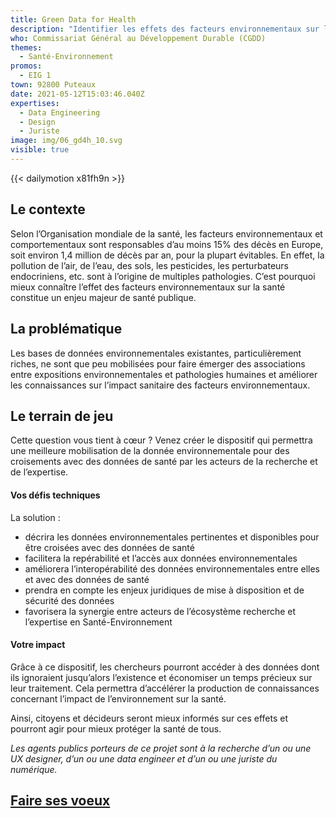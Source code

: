 ```yaml
---
title: Green Data for Health
description: "Identifier les effets des facteurs environnementaux sur la santé par la donnée"
who: Commissariat Général au Développement Durable (CGDD)
themes:
  - Santé-Environnement
promos:
  - EIG 1
town: 92800 Puteaux
date: 2021-05-12T15:03:46.040Z
expertises:
  - Data Engineering
  - Design
  - Juriste
image: img/06_gd4h_10.svg
visible: true
---
```


{{< dailymotion x81fh9n >}}

## Le contexte

Selon l’Organisation mondiale de la santé, les facteurs environnementaux et comportementaux sont responsables d’au moins 15% des décès en Europe, soit environ 1,4 million de décès par an, pour la plupart évitables. En effet, la pollution de l’air, de l’eau, des sols, les pesticides, les perturbateurs endocriniens, etc. sont à l’origine de multiples pathologies. C’est pourquoi mieux connaître l’effet des facteurs environnementaux sur la santé constitue un enjeu majeur de santé publique.

## La problématique

Les bases de données environnementales existantes, particulièrement riches, ne sont que peu mobilisées pour faire émerger des associations entre expositions environnementales et pathologies humaines et améliorer les connaissances sur l’impact sanitaire des facteurs environnementaux.

## Le terrain de jeu

Cette question vous tient à cœur ? Venez créer le dispositif qui permettra une meilleure mobilisation de la donnée environnementale pour des croisements avec des données de santé par les acteurs de la recherche et de l’expertise.

#### Vos défis techniques

La solution :

- décrira les données environnementales pertinentes et disponibles pour être croisées avec des données de santé
- facilitera la repérabilité et l’accès aux données environnementales
- améliorera l’interopérabilité des données environnementales entre elles et avec des données de santé
- prendra en compte les enjeux juridiques de mise à disposition et de sécurité des données
- favorisera la synergie entre acteurs de l’écosystème recherche et l’expertise en Santé-Environnement

#### Votre impact 

Grâce à ce dispositif, les chercheurs pourront accéder à des données dont ils ignoraient jusqu’alors l’existence et économiser un temps précieux sur leur traitement. Cela permettra d’accélérer la production de connaissances concernant l’impact de l’environnement sur la santé.

Ainsi, citoyens et décideurs seront mieux informés sur ces effets et pourront agir pour mieux protéger la santé de tous.

_Les agents publics porteurs de ce projet sont à la recherche d’un ou une UX designer, d’un ou une data engineer et d’un ou une juriste du numérique._

## [Faire ses voeux](https://www.demarches-simplifiees.fr/commencer/aac-eig5-voeux)

